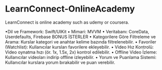 # LearnConnect-OnlineAcademy
LearnConnect is online academy such as udemy or coursera. 

•Dil ve Framework: Swift/UIKit
• Mimari: MVVM
• Veritabanı: CoreData, Userdefaults, Firebase
BONUS İSTERLER
• Kategorilere Göre Filtreleme ve Arama: Kurslar kategori ve anahtar kelime bazında filtrelenebilir.
• Favoriler (Watchlist): Kullanıcılar kursları favorilere ekleyebilir.
• Video Hız Kontrolü: Video oynatma hızı (ör. 1x, 1.5x, 2x) kontrol edilebilir.
• Offline Video İzleme: Kullanıcılar videoları indirip offline izleyebilir.
• Yorum ve Puanlama Sistemi: Kullanıcılar kurslara yorum bırakabilir ve puan verebilir.
